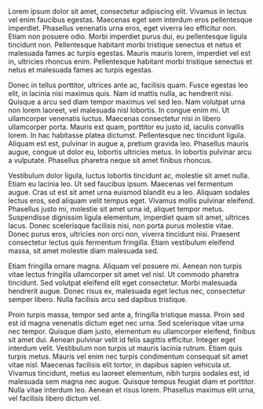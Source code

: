 Lorem ipsum dolor sit amet, consectetur adipiscing elit. Vivamus in lectus vel enim faucibus egestas. Maecenas eget sem interdum eros pellentesque imperdiet. Phasellus venenatis urna eros, eget viverra leo efficitur non. Etiam non posuere odio. Morbi imperdiet purus dui, eu pellentesque ligula tincidunt non. Pellentesque habitant morbi tristique senectus et netus et malesuada fames ac turpis egestas. Mauris mauris lorem, imperdiet vel est in, ultricies rhoncus enim. Pellentesque habitant morbi tristique senectus et netus et malesuada fames ac turpis egestas.

Donec in tellus porttitor, ultrices ante ac, facilisis quam. Fusce egestas leo elit, in lacinia nisi maximus quis. Nam id mattis nulla, ac hendrerit nisi. Quisque a arcu sed diam tempor maximus vel sed leo. Nam volutpat urna non lorem laoreet, vel malesuada nisl lobortis. In congue enim mi. Ut ullamcorper venenatis luctus. Maecenas consectetur nisi in libero ullamcorper porta. Mauris est quam, porttitor eu justo id, iaculis convallis lorem. In hac habitasse platea dictumst. Pellentesque nec tincidunt ligula. Aliquam est est, pulvinar in augue a, pretium gravida leo. Phasellus mauris augue, congue ut dolor eu, lobortis ultricies metus. In lobortis pulvinar arcu a vulputate. Phasellus pharetra neque sit amet finibus rhoncus.

Vestibulum dolor ligula, luctus lobortis tincidunt ac, molestie sit amet nulla. Etiam eu lacinia leo. Ut sed faucibus ipsum. Maecenas vel fermentum augue. Cras ut est sit amet urna euismod blandit eu a leo. Aliquam sodales lectus eros, sed aliquam velit tempus eget. Vivamus mollis pulvinar eleifend. Phasellus justo mi, molestie sit amet urna id, aliquet tempor metus. Suspendisse dignissim ligula elementum, imperdiet quam sit amet, ultrices lacus. Donec scelerisque facilisis nisi, non porta purus molestie vitae. Donec purus eros, ultricies non orci non, viverra tincidunt nisi. Praesent consectetur lectus quis fermentum fringilla. Etiam vestibulum eleifend massa, sit amet molestie diam malesuada sed.

Etiam fringilla ornare magna. Aliquam vel posuere mi. Aenean non turpis vitae lectus fringilla ullamcorper sit amet vel nisl. Ut commodo pharetra tincidunt. Sed volutpat eleifend elit eget consectetur. Morbi malesuada hendrerit augue. Donec risus ex, malesuada eget lectus nec, consectetur semper libero. Nulla facilisis arcu sed dapibus tristique.

Proin turpis massa, tempor sed ante a, fringilla tristique massa. Proin sed est id magna venenatis dictum eget nec urna. Sed scelerisque vitae urna nec tempor. Quisque diam justo, elementum eu ullamcorper eleifend, finibus sit amet dui. Aenean pulvinar velit id felis sagittis efficitur. Integer eget interdum velit. Vestibulum non turpis ut mauris lacinia rutrum. Etiam quis turpis metus. Mauris vel enim nec turpis condimentum consequat sit amet vitae nisl. Maecenas facilisis elit tortor, in dapibus sapien vehicula ut. Vivamus tincidunt, metus eu laoreet elementum, nibh turpis sodales est, id malesuada sem magna nec augue. Quisque tempus feugiat diam et porttitor. Nulla vitae interdum leo. Aenean et risus lorem. Phasellus maximus elit urna, vel facilisis libero dictum vel. 